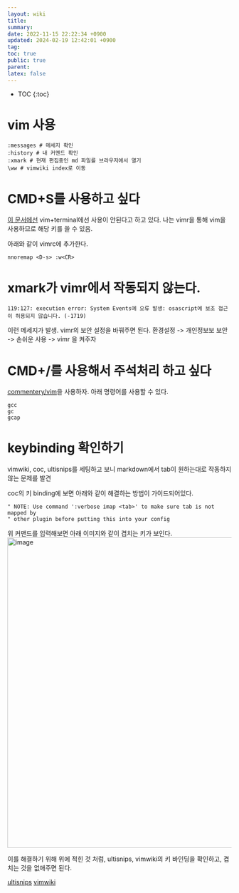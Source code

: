 ```yaml
---
layout: wiki
title:
summary:
date: 2022-11-15 22:22:34 +0900
updated: 2024-02-19 12:42:01 +0900
tag:
toc: true
public: true
parent:
latex: false
---
```


* TOC
{:toc}

# vim 사용

```vim
:messages # 메세지 확인
:history # 내 커멘드 확인
:xmark # 현재 편집중인 md 파일를 브라우저에서 열기
\ww # vimwiki index로 이동
```

# CMD+S를 사용하고 싶다

[이 문서에선](https://stackoverflow.com/questions/40990454/how-to-map-mac-command-key-in-vim) vim+terminal에선 사용이 안된다고 하고 있다. 나는 vimr을 통해 vim을 사용하므로 해당 키를 쓸 수 있음.

아래와 같이 vimrc에 추가한다.

```vim
nnoremap <D-s> :w<CR>
```

# xmark가 vimr에서 작동되지 않는다.

```vim
119:127: execution error: System Events에 오류 발생: osascript에 보조 접근이 허용되지 않습니다. (-1719)
```

이런 메세지가 발생. vimr의 보안 설정을 바꿔주면 된다.
환경설정 -> 개인정보보 보안 -> 손쉬운 사용 -> vimr 을 켜주자

# CMD+/를 사용해서 주석처리 하고 싶다

[commentery/vim](https://github.com/tpope/vim-commentary)을 사용하자. 아래 명령어를 사용할 수 있다.

```vim
gcc
gc
gcap
```

# keybinding 확인하기
vimwiki, coc, ultisnips를 세팅하고 보니 markdown에서 tab이 원하는대로 작동하지 않는 문제를 발견

coc의 키 binding에 보면 아래와 같이 해결하는 방법이 가이드되어있다.

```
" NOTE: Use command ':verbose imap <tab>' to make sure tab is not mapped by
" other plugin before putting this into your config
```
위 커맨드를 입력해보면 아래 이미지와 같이 겹치는 키가 보인다.
<img width="697" alt="image" src="https://github.com/moltak/moltak.github.io/assets/1638639/ecae46f5-0f9f-446e-a43e-b388f3ad55df">

이를 해결하기 위해 위에 적힌 것 처럼, ultisnips, vimwiki의 키 바인딩을 확인하고, 겹치는 것을 없애주면 된다.

[ultisnips](https://github.com/moltak/dotfiles/blob/b1bec91b4296622b03f2d4ba2e0aedbbdfed9427/nvim/vim-include/set-ultisnips.vim#L6)
[vimwiki](https://github.com/moltak/dotfiles/blob/b1bec91b4296622b03f2d4ba2e0aedbbdfed9427/nvim/vim-include/set-vimwiki.vim#L22)
